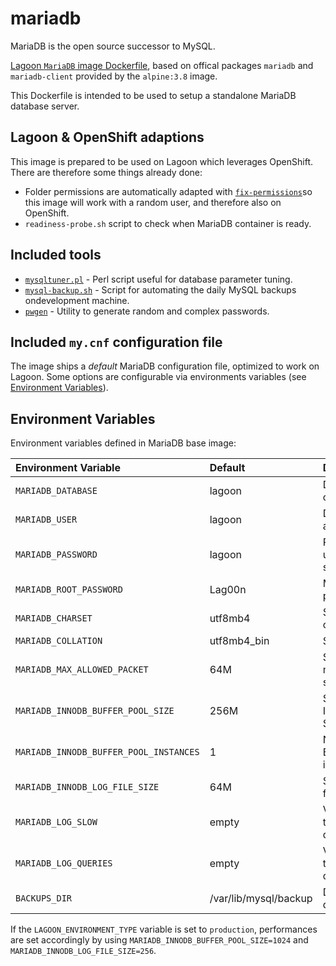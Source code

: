 # mariadb

MariaDB is the open source successor to MySQL.

[Lagoon `MariaDB` image Dockerfile](https://github.com/amazeeio/lagoon/blob/master/images/mariadb/Dockerfile), based on offical packages `mariadb` and `mariadb-client` provided by the `alpine:3.8` image.

This Dockerfile is intended to be used to setup a standalone MariaDB database server.

## Lagoon & OpenShift adaptions

This image is prepared to be used on Lagoon which leverages OpenShift. There are therefore some things already done:

* Folder permissions are automatically adapted with [`fix-permissions`](https://github.com/sclorg/s2i-base-container/blob/master/core/root/usr/bin/fix-permissions)so this image will work with a random user, and therefore also on OpenShift.
* `readiness-probe.sh` script to check when MariaDB container is ready.

## Included tools

* [`mysqltuner.pl`](https://github.com/major/MySQLTuner-perl) - Perl script useful for database parameter tuning.
* [`mysql-backup.sh`](https://github.com/amazeeio/lagoon/blob/master/images/mariadb/mysql-backup.sh) - Script for automating the daily MySQL backups ondevelopment machine.
* [`pwgen`](https://linux.die.net/man/1/pwgen) - Utility to generate random and complex passwords.

## Included `my.cnf` configuration file

The image ships a _default_ MariaDB configuration file, optimized to work on Lagoon. Some options are configurable via environments variables \(see [Environment Variables](../../using-lagoon/environment-variables.md)\).

## Environment Variables

Environment variables defined in MariaDB base image:

| Environment Variable | Default | Description |
| :--- | :--- | :--- |
| `MARIADB_DATABASE` | lagoon | Database name created at startup |
| `MARIADB_USER` | lagoon | Default user created at startup |
| `MARIADB_PASSWORD` | lagoon | Password of default user created at startup |
| `MARIADB_ROOT_PASSWORD` | Lag00n | MariaDB root user's password |
| `MARIADB_CHARSET` | utf8mb4 | Set the server charset |
| `MARIADB_COLLATION` | utf8mb4\_bin | Set server collation |
| `MARIADB_MAX_ALLOWED_PACKET` | 64M | Set the max\_allowed\_packet size |
| `MARIADB_INNODB_BUFFER_POOL_SIZE` | 256M | Set the MariaDB InnoDB Buffer Pool Size |
| `MARIADB_INNODB_BUFFER_POOL_INSTANCES` | 1 | Number of InnoDB Buffer Pool instances |
| `MARIADB_INNODB_LOG_FILE_SIZE` | 64M | Size of InnoDB log file |
| `MARIADB_LOG_SLOW` | empty | Variable to control the save of slow queries |
| `MARIADB_LOG_QUERIES` | empty | Variable to control the save of ALL queries |
| `BACKUPS_DIR` | /var/lib/mysql/backup | Default path for databases' backups |

If the `LAGOON_ENVIRONMENT_TYPE` variable is set to `production`, performances are set accordingly by using `MARIADB_INNODB_BUFFER_POOL_SIZE=1024` and `MARIADB_INNODB_LOG_FILE_SIZE=256`.

